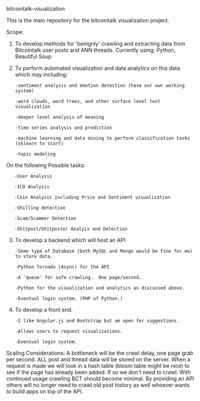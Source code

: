 bitcointalk-visualization

This is the main repository for the bitcointalk visualization project.

Scope:

1. To develop methods for 'benignly' crawling and extracting data from Bitcointalk user posts and ANN threads. Currently using: Python, Beautiful Soup

2. To perform automated visualization and data analytics on this data which may including:

       -sentiment analysis and emotion detection (have our own working system)

       -word clouds, word trees, and other surface level text visualization

       -deeper level analysis of meaning

       -time series analysis and prediction

       -machine learning and data mining to perform classification tasks (sklearn to start)
       
       -topic modeling

On the following Possible tasks:

       -User Analysis

       -ICO Analysis
       
       -Coin Analysis including Price and Sentiment visualization
       
       -Shilling detection

       -Scam/Scammer Detection

       -Shitpost/Shitposter Analyis and Detection

3. To develop a backend which will host an API

       -Some type of Database (both MySQL and Mongo would be fine for me) to store data.

       -Python Tornado (Async) for the API

       -A 'queue' for safe crawling.  One page/second.

       -Python for the visualization and analytics as discussed above.

       -Eventual login system. (PHP of Python.)

4. To develop a front end.

       -I like Angular.js and Bootstrap but am open for suggestions.

       -Allows users to request visualizations.

       -Eventual login system.

Scaling Considerations: A bottleneck will be the crawl delay, one page grab per second. ALL post and thread data will be stored on the server. When a request is made we will look in a hash table (bloom table might be nice) to see if the page has already been added. If so we don't need to crawl. With continued usage crawling BCT should become minimal. By providing an API others will no longer need to crawl old post history as well whoever wants to build apps on top of the API.
